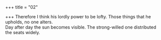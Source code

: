 +++
title = "02"

+++
Therefore I think his lordly power to be lofty. Those things that he  upholds, no one alters.  
Day after day the sun becomes visible. The strong-willed one distributed  the seats widely.  